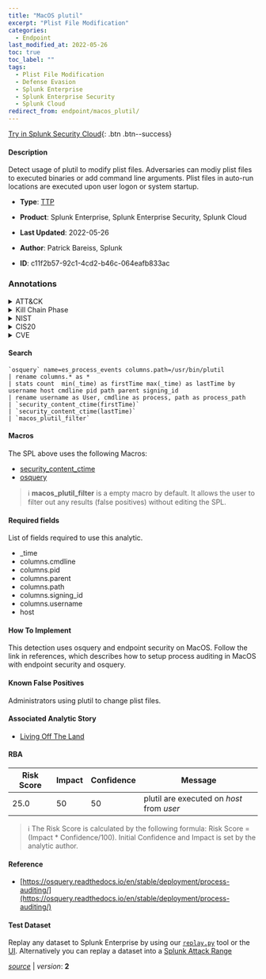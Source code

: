 ```yaml
---
title: "MacOS plutil"
excerpt: "Plist File Modification"
categories:
  - Endpoint
last_modified_at: 2022-05-26
toc: true
toc_label: ""
tags:
  - Plist File Modification
  - Defense Evasion
  - Splunk Enterprise
  - Splunk Enterprise Security
  - Splunk Cloud
redirect_from: endpoint/macos_plutil/
---
```




[Try in Splunk Security Cloud](https://www.splunk.com/en_us/cyber-security.html){: .btn .btn--success}

#### Description

Detect usage of plutil to modify plist files. Adversaries can modiy plist files to executed binaries or add command line arguments. Plist files in auto-run locations are executed upon user logon or system startup.

- **Type**: [TTP](https://github.com/splunk/security_content/wiki/Detection-Analytic-Types)
- **Product**: Splunk Enterprise, Splunk Enterprise Security, Splunk Cloud

- **Last Updated**: 2022-05-26
- **Author**: Patrick Bareiss, Splunk
- **ID**: c11f2b57-92c1-4cd2-b46c-064eafb833ac

### Annotations
<details>
  <summary>ATT&CK</summary>

<div markdown="1">

#### [ATT&CK](https://attack.mitre.org/)

| ID          | Technique   | Tactic         |
| ----------- | ----------- |--------------- |
| [T1647](https://attack.mitre.org/techniques/T1647/) | Plist File Modification | Defense Evasion |

</div>
</details>


<details>
  <summary>Kill Chain Phase</summary>

<div markdown="1">

* Exploitation


</div>
</details>


<details>
  <summary>NIST</summary>

<div markdown="1">

* DE.CM



</div>
</details>

<details>
  <summary>CIS20</summary>

<div markdown="1">

* CIS 10



</div>
</details>

<details>
  <summary>CVE</summary>

<div markdown="1">


</div>
</details>


#### Search

```
`osquery` name=es_process_events columns.path=/usr/bin/plutil 
| rename columns.* as * 
| stats count  min(_time) as firstTime max(_time) as lastTime by username host cmdline pid path parent signing_id 
| rename username as User, cmdline as process, path as process_path 
| `security_content_ctime(firstTime)`
| `security_content_ctime(lastTime)` 
| `macos_plutil_filter`
```

#### Macros
The SPL above uses the following Macros:
* [security_content_ctime](https://github.com/splunk/security_content/blob/develop/macros/security_content_ctime.yml)
* [osquery](https://github.com/splunk/security_content/blob/develop/macros/osquery.yml)

> :information_source:
> **macos_plutil_filter** is a empty macro by default. It allows the user to filter out any results (false positives) without editing the SPL.



#### Required fields
List of fields required to use this analytic.
* _time
* columns.cmdline
* columns.pid
* columns.parent
* columns.path
* columns.signing_id
* columns.username
* host



#### How To Implement
This detection uses osquery and endpoint security on MacOS. Follow the link in references, which describes how to setup process auditing in MacOS with endpoint security and osquery.
#### Known False Positives
Administrators using plutil to change plist files.

#### Associated Analytic Story
* [Living Off The Land](/stories/living_off_the_land)




#### RBA

| Risk Score  | Impact      | Confidence   | Message      |
| ----------- | ----------- |--------------|--------------|
| 25.0 | 50 | 50 | plutil are executed on $host$ from $user$ |


> :information_source:
> The Risk Score is calculated by the following formula: Risk Score = (Impact * Confidence/100). Initial Confidence and Impact is set by the analytic author.


#### Reference

* [https://osquery.readthedocs.io/en/stable/deployment/process-auditing/](https://osquery.readthedocs.io/en/stable/deployment/process-auditing/)



#### Test Dataset
Replay any dataset to Splunk Enterprise by using our [`replay.py`](https://github.com/splunk/attack_data#using-replaypy) tool or the [UI](https://github.com/splunk/attack_data#using-ui).
Alternatively you can replay a dataset into a [Splunk Attack Range](https://github.com/splunk/attack_range#replay-dumps-into-attack-range-splunk-server)




[*source*](https://github.com/splunk/security_content/tree/develop/detections/endpoint/macos_plutil.yml) \| *version*: **2**